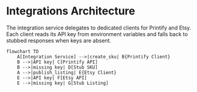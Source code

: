 # Integrations Architecture

The integration service delegates to dedicated clients for Printify and Etsy. Each client reads its API key from environment variables and falls back to stubbed responses when keys are absent.

```mermaid
flowchart TD
    A[Integration Service] -->|create_sku| B{Printify Client}
    B -->|API key| C[Printify API]
    B -->|missing key| D[Stub SKU]
    A -->|publish_listing| E{Etsy Client}
    E -->|API key| F[Etsy API]
    E -->|missing key| G[Stub Listing]
```
